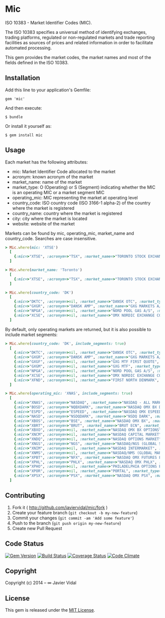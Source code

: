 # Mic

ISO 10383 - Market Identifier Codes (MIC).

The ISO 10383 specifies a universal method of identifying exchanges, trading platforms, regulated or non-regulated
markets and trade reporting facilities as sources of prices and related information in order to facilitate automated
processing.

This gem provides the market codes, the market names and most of the fields defined in the ISO 10383.

## Installation

Add this line to your application's Gemfile:

    gem 'mic'

And then execute:

    $ bundle

Or install it yourself as:

    $ gem install mic

## Usage

Each market has the following attributes:
* mic: Market Identifier Code allocated to the market
* acronym: known acronym of the market
* market_name: name of the market
* market_type: O (Operating) or S (Segment) indicating whether the MIC is an operating MIC or a market segment MIC
* operating_mic: MIC representing the market at operating level
* country_code: ISO country code (ISO 3166-1 alpha-2) of the country where the market is registered
* country_name: country where the market is registered
* city: city where the market is located
* website: website of the market

Markets can be found by mic, operating_mic, market_name and country_code. Searches are case insensitive.

```ruby
> Mic.where(mic: 'XTSE')
  [
    {:mic=>"XTSE", :acronym=>"TSX", :market_name=>"TORONTO STOCK EXCHANGE", :market_type=>"O", :operating_mic=>"XTSE", :country_code=>"CA", :country_name=>"CANADA", :city=>"TORONTO", :website=>"WWW.TSE.COM"}
  ]
```

```ruby
> Mic.where(market_name: 'Toronto')
  [
    {:mic=>"XTSE", :acronym=>"TSX", :market_name=>"TORONTO STOCK EXCHANGE", :market_type=>"O", :operating_mic=>"XTSE", :country_code=>"CA", :country_name=>"CANADA", :city=>"TORONTO", :website=>"WWW.TSE.COM"}
  ]
```

```ruby
> Mic.where(country_code: 'DK')
  [
    {:mic=>"DKTC", :acronym=>nil, :market_name=>"DANSK OTC", :market_type=>"O", :operating_mic=>"DKTC", :country_code=>"DK", :country_name=>"DENMARK", :city=>"HORSENS", :website=>"WWW.DANSKOTC.DK"},
    {:mic=>"GXGR", :acronym=>"DANSK AMP", :market_name=>"GXG MARKETS A/S", :market_type=>"O", :operating_mic=>"GXGR", :country_code=>"DK", :country_name=>"DENMARK", :city=>"HORSENS", :website=>"WWW.GXGMARKETS.COM"},
    {:mic=>"NPGA", :acronym=>nil, :market_name=>"NORD POOL GAS A/S", :market_type=>"O", :operating_mic=>"NPGA", :country_code=>"DK", :country_name=>"DENMARK", :city=>"COPENHAGEN", :website=>"WWW.NORDPOOLGAS.COM"},
    {:mic=>"XCSE", :acronym=>nil, :market_name=>"OMX NORDIC EXCHANGE COPENHAGEN A/S", :market_type=>"O", :operating_mic=>"XCSE", :country_code=>"DK", :country_name=>"DENMARK", :city=>"COPENHAGEN", :website=>"WWW.OMXNORDICEXCHANGE.COM"}
  ]
```

By default, only operating markets are returned, but it is also possible to include market segments:

```ruby
> Mic.where(country_code: 'DK', include_segments: true)
  [
    {:mic=>"DKTC", :acronym=>nil, :market_name=>"DANSK OTC", :market_type=>"O", :operating_mic=>"DKTC", :country_code=>"DK", :country_name=>"DENMARK", :city=>"HORSENS", :website=>"WWW.DANSKOTC.DK"},
    {:mic=>"GXGR", :acronym=>"DANSK AMP", :market_name=>"GXG MARKETS A/S", :market_type=>"O", :operating_mic=>"GXGR", :country_code=>"DK", :country_name=>"DENMARK", :city=>"HORSENS", :website=>"WWW.GXGMARKETS.COM"},
    {:mic=>"GXGF", :acronym=>nil, :market_name=>"GXG MTF FIRST QUOTE", :market_type=>"S", :operating_mic=>"GXGR", :country_code=>"DK", :country_name=>"DENMARK", :city=>"HORSENS", :website=>"WWW.GXGMARKETS.COM"},
    {:mic=>"GXGM", :acronym=>nil, :market_name=>"GXG MTF", :market_type=>"S", :operating_mic=>"GXGR", :country_code=>"DK", :country_name=>"DENMARK", :city=>"HORSENS", :website=>"WWW.GXGMARKETS.COM"},
    {:mic=>"NPGA", :acronym=>nil, :market_name=>"NORD POOL GAS A/S", :market_type=>"O", :operating_mic=>"NPGA", :country_code=>"DK", :country_name=>"DENMARK", :city=>"COPENHAGEN", :website=>"WWW.NORDPOOLGAS.COM"},
    {:mic=>"XCSE", :acronym=>nil, :market_name=>"OMX NORDIC EXCHANGE COPENHAGEN A/S", :market_type=>"O", :operating_mic=>"XCSE", :country_code=>"DK", :country_name=>"DENMARK", :city=>"COPENHAGEN", :website=>"WWW.OMXNORDICEXCHANGE.COM"},
    {:mic=>"XFND", :acronym=>nil, :market_name=>"FIRST NORTH DENMARK", :market_type=>"S", :operating_mic=>"XCSE", :country_code=>"DK", :country_name=>"DENMARK", :city=>"COPENHAGEN", :website=>"WWW.OMXNORDICEXCHANGE.COM"}
  ]
```

```ruby
> Mic.where(operating_mic: 'XNAS', include_segments: true)
  [
    {:mic=>"XNAS", :acronym=>"NASDAQ", :market_name=>"NASDAQ - ALL MARKETS", :market_type=>"O", :operating_mic=>"XNAS", :country_code=>"US", :country_name=>"UNITED STATES OF AMERICA", :city=>"NEW YORK", :website=>"WWW.NASDAQ.COM"},
    {:mic=>"BOSD", :acronym=>"NQBXDARK", :market_name=>"NASDAQ OMX BX DARK", :market_type=>"S", :operating_mic=>"XNAS", :country_code=>"US", :country_name=>"UNITED STATES OF AMERICA", :city=>"NEW YORK", :website=>"WWW.NASDAQOMXTRADER.COM"},
    {:mic=>"ESPD", :acronym=>"ESPEED", :market_name=>"NASDAQ OMX ESPEED", :market_type=>"S", :operating_mic=>"XNAS", :country_code=>"US", :country_name=>"UNITED STATES OF AMERICA", :city=>"NEW YORK", :website=>"WWW.NASDAQOMX.COM"},
    {:mic=>"NASD", :acronym=>"NSDQDARK", :market_name=>"NSDQ DARK", :market_type=>"S", :operating_mic=>"XNAS", :country_code=>"US", :country_name=>"UNITED STATES OF AMERICA", :city=>"NEW YORK", :website=>"WWW.NASDAQ.COM"},
    {:mic=>"XBOS", :acronym=>"BSE", :market_name=>"NASDAQ OMX BX", :market_type=>"S", :operating_mic=>"XNAS", :country_code=>"US", :country_name=>"UNITED STATES OF AMERICA", :city=>"NEW YORK", :website=>"WWW.NASDAQOMXTRADER.COM"},
    {:mic=>"XBRT", :acronym=>"BRUT", :market_name=>"BRUT ECN", :market_type=>"S", :operating_mic=>"XNAS", :country_code=>"US", :country_name=>"UNITED STATES OF AMERICA", :city=>"NEW YORK", :website=>"WWW.NASDAQTRADER.COM"},
    {:mic=>"XBXO", :acronym=>nil, :market_name=>"NASDAQ OMX BX OPTIONS", :market_type=>"S", :operating_mic=>"XNAS", :country_code=>"US", :country_name=>"UNITED STATES OF AMERICA", :city=>"NEW YORK", :website=>"WWW.NASDAQOMXTRADER.COM"},
    {:mic=>"XNCM", :acronym=>nil, :market_name=>"NASDAQ CAPITAL MARKET", :market_type=>"S", :operating_mic=>"XNAS", :country_code=>"US", :country_name=>"UNITED STATES OF AMERICA", :city=>"NEW YORK", :website=>"WWW.NASDAQ.COM"},
    {:mic=>"XNDQ", :acronym=>nil, :market_name=>"NASDAQ OPTIONS MARKET", :market_type=>"S", :operating_mic=>"XNAS", :country_code=>"US", :country_name=>"UNITED STATES OF AMERICA", :city=>"NEW YORK", :website=>"WWW.NASDAQ.COM"},
    {:mic=>"XNGS", :acronym=>"NGS", :market_name=>"NASDAQ/NGS (GLOBAL SELECT MARKET)", :market_type=>"S", :operating_mic=>"XNAS", :country_code=>"US", :country_name=>"UNITED STATES OF AMERICA", :city=>"NEW YORK", :website=>"WWW.NASDAQ.COM"},
    {:mic=>"XNIM", :acronym=>nil, :market_name=>"NASDAQ INTERMARKET", :market_type=>"S", :operating_mic=>"XNAS", :country_code=>"US", :country_name=>"UNITED STATES OF AMERICA", :city=>"NEW YORK", :website=>"WWW.NASDAQ.COM"},
    {:mic=>"XNMS", :acronym=>nil, :market_name=>"NASDAQ/NMS (GLOBAL MARKET)", :market_type=>"S", :operating_mic=>"XNAS", :country_code=>"US", :country_name=>"UNITED STATES OF AMERICA", :city=>"NEW YORK", :website=>"WWW.NASDAQ.COM"},
    {:mic=>"XPBT", :acronym=>"NFX", :market_name=>"NASDAQ OMX FUTURES EXCHANGE", :market_type=>"S", :operating_mic=>"XNAS", :country_code=>"US", :country_name=>"UNITED STATES OF AMERICA", :city=>"PHILADELPHIA", :website=>"WWW.NASDAQTRADER.COM"},
    {:mic=>"XPHL", :acronym=>"PHLX", :market_name=>"NASDAQ OMX PHLX", :market_type=>"S", :operating_mic=>"XNAS", :country_code=>"US", :country_name=>"UNITED STATES OF AMERICA", :city=>"PHILADELPHIA", :website=>"WWW.PHLX.COM"},
    {:mic=>"XPHO", :acronym=>nil, :market_name=>"PHILADELPHIA OPTIONS EXCHANGE", :market_type=>"S", :operating_mic=>"XNAS", :country_code=>"US", :country_name=>"UNITED STATES OF AMERICA", :city=>"PHILADELPHIA", :website=>"WWW.PHLX.COM"},
    {:mic=>"XPOR", :acronym=>nil, :market_name=>"PORTAL", :market_type=>"S", :operating_mic=>"XNAS", :country_code=>"US", :country_name=>"UNITED STATES OF AMERICA", :city=>"WASHINGTON", :website=>"WWW.NASDAQPORTALMARKET.COM"},
    {:mic=>"XPSX", :acronym=>"PSX", :market_name=>"NASDAQ OMX PSX", :market_type=>"S", :operating_mic=>"XNAS", :country_code=>"US", :country_name=>"UNITED STATES OF AMERICA", :city=>"NEW YORK", :website=>"WWW.NASDAQTRADER.COM"}
  ]
```

## Contributing

1. Fork it ( http://github.com/javiervidal/mic/fork )
2. Create your feature branch (`git checkout -b my-new-feature`)
3. Commit your changes (`git commit -am 'Add some feature'`)
4. Push to the branch (`git push origin my-new-feature`)
5. Create new Pull Request

## Code Status

[![Gem Version](https://badge.fury.io/rb/mic.svg)](http://badge.fury.io/rb/mic)
[![Build Status](https://travis-ci.org/javiervidal/mic.svg?branch=master)](https://travis-ci.org/javiervidal/mic)
[![Coverage Status](https://coveralls.io/repos/javiervidal/mic/badge.png?branch=master)](https://coveralls.io/r/javiervidal/mic?branch=master)
[![Code Climate](https://codeclimate.com/github/javiervidal/mic/badges/gpa.svg)](https://codeclimate.com/github/javiervidal/mic)

## Copyright

Copyright (c) 2014 – ∞ Javier Vidal

## License

This gem is released under the [MIT License](http://opensource.org/licenses/MIT).
